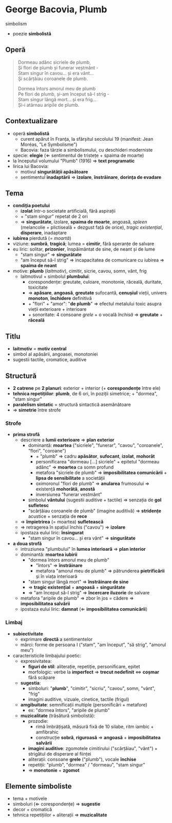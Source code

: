 George Bacovia, Plumb
===
simbolism

* poezie **simbolistă**

## Operă

> Dormeau adânc sicriele de plumb,  
> Și flori de plumb și funerar veștmânt -  
> Stam singur în cavou… și era vânt…  
> Și scârțâiau coroanele de plumb.  
>  
> Dormea întors amorul meu de plumb  
> Pe flori de plumb, și-am început să-l strig -  
> Stam singur lângă mort… și era frig…  
> Și-i atârnau aripile de plumb.

## Contextualizare

* operă **simbolistă**
	* curent apărut în Franța, la sfârșitul secolului 19 (manifest: Jean Moréas, "Le Symbolisme")
	* Bacovia: faza târzie a simbolismului, cu deschideri moderniste
* specie: **elegie** (⇐ sentimentul de tristețe + spaima de moarte)
* la începutul volumului "Plumb" (1916) ⇒ **text programatic**
* lirica lui Bacovia:
	* motivul **singurătății apăsătoare**
	* sentimentul **inadaptării** ⇒ **izolare**, **înstrăinare**, **dorința de evadare**

## Tema

* **condiția poetului**
	* **izolat** într-o societate artificială, fără aspirații
	* \+ "stam singur" repetat de 2 ori
	* ⇒ **singurătate**, izolare, **spaima de moarte**, angoasă, *spleen* (melancolie + plictiseală + dezgust față de orice), *tragic existențial*, **disperare**, inadaptare
* **iubirea** pierdută (= *moartă*)
* viziune: **sumbră**, **tragică**; lumea = **cimitir**, fără speranțe de salvare
* eu liric: solitar, **prizonier**, înspăimântat de sine, de neant și de lume
	* "stam singur" ⇒ **singurătate**
	* "am început să-l strig" ⇒ incapacitatea de comunicare cu iubirea ⇒ **spaima de neant**
* motive: **plumb** (*laitmotiv*), cimitir, sicrie, cavou, somn, vânt, frig
	* laitmotivul + simbolul **plumbului**:
		* corespondențe: greutate, culoare, monotonie, răceală, duritate, toxicitate
		* ⇒ **apăsare**, **angoasă**, **greutate** sufocantă, **cenușiul** vieții, univers **monoton**, **închidere** definitivă
		* \+ "flori" + "amor": "**de plumb**" ⇒ efectul metalului toxic asupra vieții exterioare + interioare
		* \+ sonoritate: 4 consoane *grele* + o vocală *închisă* ⇒ **greutate** + **răceală**

## Titlu

* **laitmotiv** = **motiv central**
* simbol al apăsării, angoasei, monotoniei
* sugestii tactile, cromatice, auditive

## Structură

* **2 catrene** pe **2 planuri**: exterior + interior (+ **corespondențe** între ele)
* **tehnica repetițiilor**: **plumb**, de 6 ori, în poziții simetrice; + "dormea", "stam singur"
* **paralelism sintatic** = structură sintactică asemănătoare
* ⇒ **simetrie** între strofe

### Strofe

* **prima strofă**
	* descriere a **lumii exterioare** ⇒ **plan exterior**
		* dominantă: **moartea** ("sicriele", "funerar", "cavou", "coroanele", "flori", "coroane")
			* \+ "plumb" ⇒ cadru **apăsător**, **sufocant**, **izolat**, **mohorât**
			* personificarea "dormeau [...] sicriele" + epitetul "dormeau adânc" ⇒ **moartea** ca somn profund
			* metafora "sicriele de plumb" ⇒ **imposibilitatea comunicării** + **lipsa de sensibilitate** a societății
			* oximoronul "flori de plumb" ⇒ **anularea** frumosului ⇒ existență **mohorâtă**, **anostă**
			* inversiunea "funerar vestmânt"
		* simbolul **vântului** (sugestii auditive + tactile) ⇒ senzația de **gol sufletesc**
		* "scârțâiau coroanele de plumb" (imagine auditivă) ⇒ **stridențe** acustice + senzația de **rece**
	* ⇒ **împietrirea** (= moartea) **sufletească**
	* ⇒ retragerea în spațiul închis ("cavou") ⇒ **izolare**
	* ipostaza eului liric: **însingurat**
		* "stam singur în cavou... și era vânt" ⇒ **singurătate**
* **a doua strofă**
	* intruziunea "plumbului" în **lumea interioară** ⇒ **plan interior**
	* dominantă: **moartea iubirii**
		* "dormea întors amorul meu de plumb"
			* "întors" ⇒ **înstrăinare**
			* metafora "amorul meu de plumb" ⇒ pătrunderea **pietrificării** și în viața interioară
		* "stam singur lângă mort" ⇒ **înstrăinare de sine**
		* ⇒ **tragic existențial** + **angoasă** + **singurătate**
		* ⇒ "am început să-l strig" ⇒ **încercare iluzorie** de salvare
	* metafora "aripile de plumb" ⇒ zbor în jos = cădere ⇒ **imposibilitatea salvării**
	* ipostaza eului liric: **damnat** (⇐ **imposibilitatea comunicării**)

### Limbaj

* **subiectivitate**
	* exprimare **directă** a sentimentelor
	* mărci: forme de persoana I ("stam", "am început", "să strig", "amorul meu")
* caracteristicile limbajului poetic:
	* expresivitatea:
		* **figuri de stil**: aliterație, repetiție, personificare, epitet
		* morfologic: verbe la **imperfect** ⇒ **trecut nedefinit** ⇔ **coșmar** fără scăpare
	* **sugestia**:
		* simboluri: "**plumb**", "cimitir", "sicriu", "cavou", somn, "vânt", "frig"
		* imagini auditive, vizuale, cinetice, tactile (frigul)
	* **amgibuitate**: semnificații multiple (personificări + metafore)
		* ex: "dormea întors", "aripile de plumb"
	* **muzicalitate** (trăsătură simbolistă):
		* prozodie:
			* rimă îmbrățișată, măsură fixă de 10 silabe, ritm iambic + amfibrahic
			* construcție **sobră**, **riguroasă** ⇒ **angoasă** + **imposibilitatea salvării**
		* **imagini auditive**: zgomotele cimitirului ("scârțâiau", "vânt") + strigătul de disperare al ființei
		* aliterații: consoane **grele** ("plumb"), vocale **închise**
		* repetiții: "plumb", "dormea" / "dormeau", "stam singur"
		* ⇒ **monotonie** + **zgomot**

## Elemente simboliste

* tema + motivele
* simboluri (⇐ corespondențe) ⇒ **sugestie**
* decor + cromatică
* tehnica repetițiilor + aliterații ⇒ **muzicalitate**